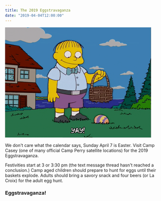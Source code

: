 ```yaml
---
title: The 2019 Eggstravaganza
date: "2019-04-04T12:00:00"
---
```


![Easter Egg](./easter_egg.gif)

We don't care what the calendar says, Sunday April 7 is Easter. Visit Camp Casey (one of many official Camp Perry satellite locations) for the 2019 Eggstravaganza.

Festivities start at 3 or 3:30 pm (the text message thread hasn't reached a conclusion.) Camp aged children should prepare to hunt for eggs until their baskets explode. Adults should bring a savory snack and four beers (or La Croix) for the adult egg hunt.

### Eggstravaganza!
